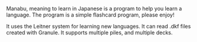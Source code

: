 Manabu, meaning to learn in Japanese is a program to help you learn a language.
The program is a simple flashcard program, please enjoy!



It uses the Leitner system for learning new languages. It can read .dkf files
created with Granule. It supports multiple piles, and multiple decks.
